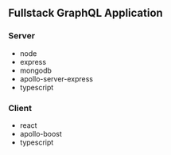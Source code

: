 ## Fullstack GraphQL Application

### Server
- node
- express
- mongodb
- apollo-server-express
- typescript

### Client
- react
- apollo-boost
- typescript
